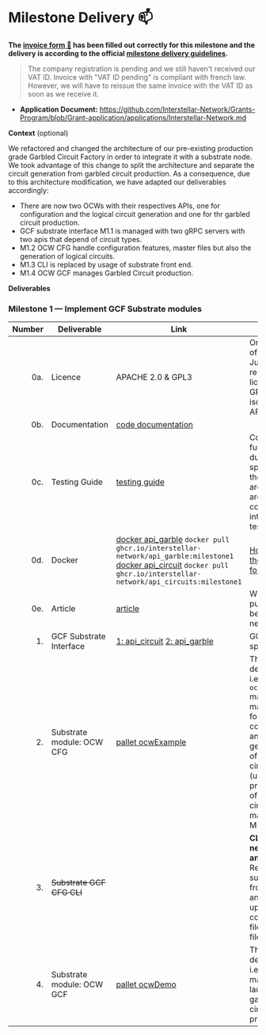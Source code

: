 # Milestone Delivery :mailbox:



**The [invoice form :pencil:](https://docs.google.com/forms/d/e/1FAIpQLSfmNYaoCgrxyhzgoKQ0ynQvnNRoTmgApz9NrMp-hd8mhIiO0A/viewform) has been filled out correctly for this milestone and the delivery is according to the official [milestone delivery guidelines](https://github.com/w3f/Grants-Program/blob/master/docs/milestone-deliverables-guidelines.md).**  

>The company registration is pending and we still haven't received our VAT ID.
Invoice with "VAT ID pending" is compliant with french law. However, we will have to reissue the same invoice with the VAT ID as soon as we receive it. 

* **Application Document:** https://github.com/Interstellar-Network/Grants-Program/blob/Grant-application/applications/Interstellar-Network.md

**Context** (optional)

We refactored and changed the architecture of our pre-existing production grade Garbled Circuit Factory in order to integrate it with a substrate node. We took advantage of this change to split the architecture and separate the circuit generation from garbled circuit production.
 As a consequence, due to this architecture modification, we have adapted our deliverables accordingly:
 - There are now two OCWs with their respectives APIs, one for configuration and the logical circuit generation and one for thr garbled circuit production.
 - GCF substrate interface M1.1 is managed with two gRPC servers with two apis that depend of circuit types.
 - M1.2 OCW CFG handle configuration features, master files but also the generation of logical circuits.
 - M1.3 CLI is replaced by usage of substrate front end.
 - M1.4 OCW GCF manages Garbled Circuit production.

**Deliverables**


### Milestone 1 — Implement GCF Substrate modules


| Number | Deliverable | Link | Notes  |
| -----: | ----------- | -----------|------------ |
| 0a. | Licence  |  APACHE 2.0 & GPL3 | Only a part of the JustGarble repository is licenced with GPL3 and isolated with APIs | 
| 0b. | Documentation  |  [code documentation](https://book.interstellar.gg/M1.html#garbled-circuit-factory-gcf-and-circuit-types-overview) |   |
| 0c. | Testing Guide | [testing guide](https://book.interstellar.gg/M1.html#testing-guide) | Core functions due to the specificity of the architecture are mainly covered with integration tests |
| 0d. | Docker | [docker api_garble](https://github.com/orgs/Interstellar-Network/packages/container/package/api_garble) `docker pull ghcr.io/interstellar-network/api_garble:milestone1` [docker api_circuit](https://github.com/orgs/Interstellar-Network/packages/container/package/api_circuits) `docker pull ghcr.io/interstellar-network/api_circuits:milestone1` |  [How to use the dockers for demo:]( https://book.interstellar.gg/M1_demo_tutorial.html)     |
| 0e. | Article | [article](https://book.interstellar.gg/M1.html#article)  |   Will be published beginning of next week  |  
| 1. | GCF Substrate Interface  |[1: api_circuit](https://github.com/Interstellar-Network/api_circuits/tree/main) [2: api_garble](https://github.com/Interstellar-Network/api_garble)  |  GCF APIs is splitted |https://github.com/Interstellar-Network/api_garble/tree/w3f-milestone1 | We replaced GCF CFG with another GCF APIs for garbled circuit production  |  
| 2. | Substrate module: OCW CFG | [pallet ocwExample](https://github.com/Interstellar-Network/substrate-offchain-worker-demo/tree/interstellar/pallets/example-offchain-worker)| This OCW demo pallet i.e. `ocwExample` manages the master files for GCF configuration and the generation of logical circuits (used for production of garbled circuits managed by M1.4) 
| 3. | ~~Substrate GCF CFG CLI~~ |  | **CLI not needed anymore** Replaced by substrate front end and direct upload of config files/master files in IPFS | 
| 4. | Substrate module: OCW GCF | [pallet ocwDemo](https://github.com/Interstellar-Network/substrate-offchain-worker-demo/tree/interstellar/pallets/ocw)| This OCW demo pallet i.e. `ocwDemo` manages the launch of garbled circuit production.
 

